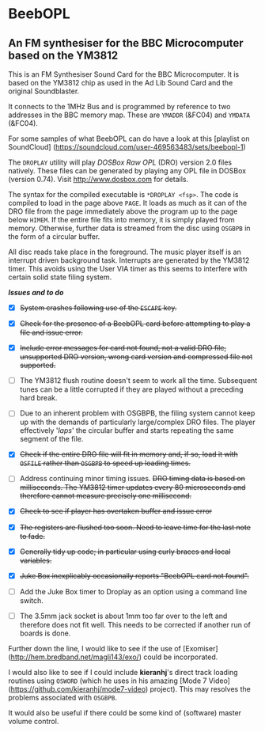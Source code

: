 # BeebOPL
## An FM synthesiser for the BBC Microcomputer based on the YM3812

This is an FM Synthesiser Sound Card for the BBC Microcomputer. It is based on the YM3812 chip as used in the Ad Lib Sound Card and the original Soundblaster. 

It connects to the 1MHz Bus and is programmed by reference to two addresses in the BBC memory map. These are `YMADDR` (&FC04) and `YMDATA` (&FC04).

For some samples of what BeebOPL can do have a look at this [playlist on SoundCloud] (https://soundcloud.com/user-469563483/sets/beebopl-1)

The `DROPLAY` utility will play _DOSBox Raw OPL_ (DRO) version 2.0 files natively. These files can be generated by playing any OPL file in DOSBox (version 0.74). Visit http://www.dosbox.com for details.

The syntax for the compiled executable is `*DROPLAY <fsp>`. The code is compiled to load in the page above `PAGE`. It loads as much as it can of the DRO file from the page immediately above the program up to the page below `HIMEM`. If the entire file fits into memory, it is simply played from memory. Otherwise, further data is streamed from the disc using `OSGBPB` in the form of a circular buffer. 

All disc reads take place in the foreground. The music player itself is an interrupt driven background task. Interrupts are generated by the YM3812 timer. This avoids using the User VIA timer as this seems to interfere with certain solid state filing system.


**_Issues and to do_**

- [x] ~~System crashes following use of the `ESCAPE` key.~~

- [x] ~~Check for the presence of a BeebOPL card before attempting to play a file and issue error.~~

- [x] ~~Include error messages for card not found, not a valid DRO file, unsupported DRO version, wrong card version and compressed file not supported.~~ 

- [ ] The YM3812 flush routine doesn't seem to work all the time. Subsequent tunes can be a little corrupted if they are played without a preceding hard break.

- [ ] Due to an inherent problem with OSGBPB, the filing system cannot keep up with the demands of particularly large/complex DRO files. The player effectively '_laps_' the circular buffer and starts repeating the same segment of the file.

- [x] ~~Check if the entire DRO file will fit in memory and, if so, load it with `OSFILE` rather than `OSGBPB` to speed up loading times.~~

- [ ] Address continuing minor timing issues. ~~DRO timing data is based on milliseconds. The YM3812 timer updates every 80 microseconds and therefore cannot measure precisely one millisecond.~~ 

- [x] ~~Check to see if player has overtaken buffer and issue error~~

- [x] ~~The registers are flushed too soon. Need to leave time for the last note to fade.~~

- [x] ~~Generally tidy up code; in particular using curly braces and local variables.~~

- [x] ~~Juke Box inexplicably occasionally reports "BeebOPL card not found".~~

- [ ] Add the Juke Box timer to Droplay as an option using a command line switch.

- [ ] The 3.5mm jack socket is about 1mm too far over to the left and therefore does not fit well. This needs to be corrected if another run of boards is done.

Further down the line, I would like to see if the use of [Exomiser] (http://hem.bredband.net/magli143/exo/) could be incorporated.

I would also like to see if I could include **kieranhj**'s direct track loading routines using `OSWORD` (which he uses in his amazing [Mode 7 Video] (https://github.com/kieranhj/mode7-video) project). This may resolves the problems associated with `OSGBPB`.

It would also be useful if there could be some kind of (software) master volume control.
